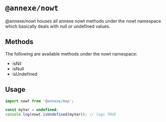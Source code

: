 # `@annexe/nowt`

@annexe/nowt houses all annexe nowt methods under the nowt namespace which basically deals with null or undefined values.

## Methods

The following are available methods under the nowt namespace:

- isNil
- isNull
- isUndefined

## Usage

```ts
import nowt from '@annexe/map';

const myVar = undefined;
console.log(nowt.isUndefined(myVar)); // logs TRUE
```

